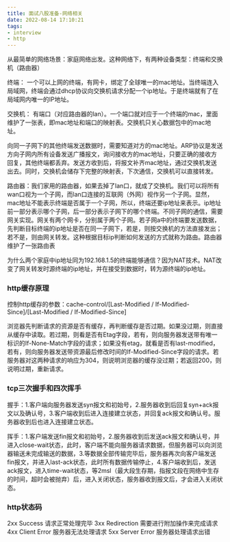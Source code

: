 ```yaml
---
title: 面试八股准备-网络相关
date: 2022-08-14 17:10:21
tags:
- interview
- http
---
```


从最简单的网络场景：家庭网络出发。这种网络下，有两种设备类型：终端和交换机（路由器）

终端：
一个可以上网的终端，有网卡，绑定了全球唯一的mac地址。当终端连入局域网，终端会通过dhcp协议向交换机请求分配一个ip地址。于是终端就有了在局域网内唯一的IP地址。

交换机：
有端口（对应路由器的lan）。一个端口就对应于一个终端的mac，里面维护了一张表，即mac地址和端口的映射表。交换机只关心数据包中的mac地址。

向同一子网下的其他终端发送数据时，需要知道对方的mac地址。ARP协议是发送方向子网内所有设备发送广播报文，询问接收方的mac地址，只要正确的接收方回复，其他终端都丢弃。发送方收到后，将报文补齐mac地址，通过交换机发送出去。同时，交换机会储存下完整的映射表，下次通信，交换机可以直接转发。

路由器：我们家用的路由器，如果去掉了lan口，就成了交换机。我们可以将所有wan口视为一个子网，而lan口连接的互联网（外网）视作另一个子网。显然，mac地址不能表示终端是否属于一个子网，所以，终端还要ip地址来表示。ip地址前一部分表示哪个子网，后一部分表示子网下的哪个终端。不同子网的通信，需要网关实现。网关有两个网卡，分别属于两个子网。若子网a中的终端要发送数据，先判断目标终端的ip地址是否在同一子网下，若是，则按交换机的方法直接发出；若不是，则由网关转发。这种根据目标ip判断如何发送的方式就称为路由。路由器维护了一张路由表

为什么两个家庭中ip地址同为192.168.1.5的终端能够通信？因为NAT技术。NAT改变了网关转发时源终端的ip地址，并在接受到数据时，转为源终端的ip地址。

### http缓存原理

控制http缓存的参数：cache-control/[Last-Modified / If-Modified-Since]/[Last-Modified / If-Modified-Since]

浏览器先判断请求的资源是否有缓存，再判断缓存是否过期。如果没过期，则直接从缓存中读取。若过期，则看是否有Etag字段，若有，则向服务器发送带有唯一标识的If-None-Match字段的请求；如果没有etag，就看是否有last-modified，若有，则向服务器发送带资源最后修改时间的If-Modified-Since字段的请求。若服务器对这两种请求的响应为304，则说明浏览器的缓存没过期；若返回200，则说明过期，重新请求。

### tcp三次握手和四次挥手

握手：1.客户端向服务器发送syn报文和初始号，2.服务器收到后回复syn+ack报文以及确认号，3.客户端收到后进入连接建立状态，并回复ack报文和确认号。服务器收到后也进入连接建立状态。

挥手：1.客户端发送fin报文和初始号，2.服务器收到后发送ack报文和确认号，并进入close-wait状态，此时，客户端不能向服务器请求数据，但服务器可以向浏览器输送未完成输送的数据，3.等数据全部传输完毕后，服务器再次向客户端发送fin报文，并进入last-ack状态，此时所有数据传输停止，4.客户端收到后，发送ack报文，进入time-wait状态，等2msl（最大段生存期，指报文段在网络中生存的时间，超时会被抛弃）后，进入关闭状态，服务器收到报文后，才会进入关闭状态。

### http状态码

2xx Success 请求正常处理完毕
3xx Redirection 需要进行附加操作来完成请求
4xx Client Error 服务器无法处理请求
5xx Server Error 服务器处理请求出错
